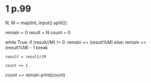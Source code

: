 # 1 p.99

N, M = map(int, input().split())

remain = 0
result = N 
count = 0

while True:
    if (result//M) != 0:
        remain += (result%M)
    else:
        remain += (result%M) - 1
        break
    
    result = result//M
    
    count += 1

count += remain
print(count)
